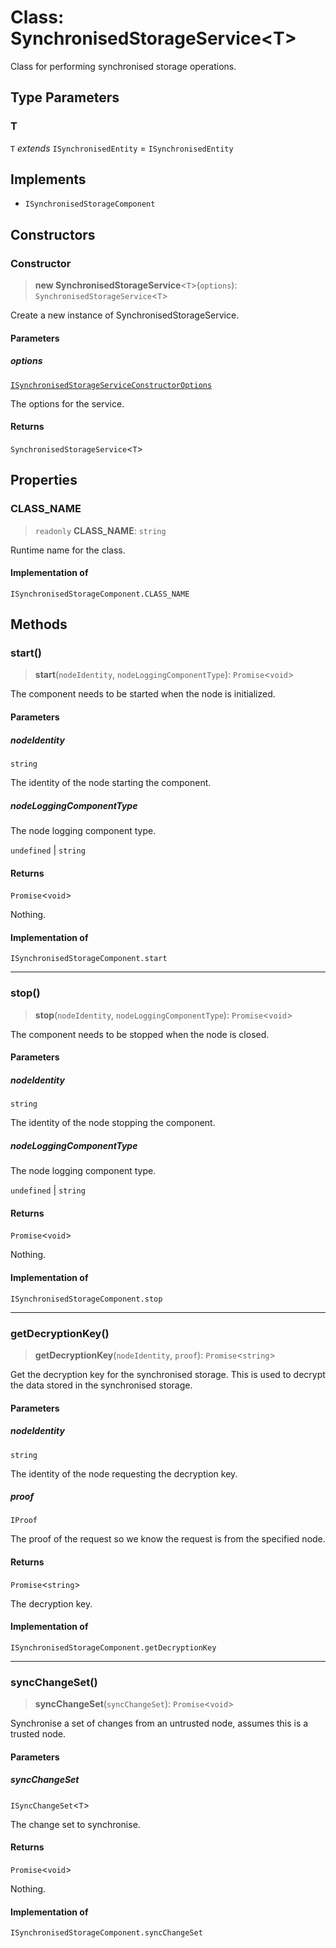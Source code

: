 # Class: SynchronisedStorageService\<T\>

Class for performing synchronised storage operations.

## Type Parameters

### T

`T` *extends* `ISynchronisedEntity` = `ISynchronisedEntity`

## Implements

- `ISynchronisedStorageComponent`

## Constructors

### Constructor

> **new SynchronisedStorageService**\<`T`\>(`options`): `SynchronisedStorageService`\<`T`\>

Create a new instance of SynchronisedStorageService.

#### Parameters

##### options

[`ISynchronisedStorageServiceConstructorOptions`](../interfaces/ISynchronisedStorageServiceConstructorOptions.md)

The options for the service.

#### Returns

`SynchronisedStorageService`\<`T`\>

## Properties

### CLASS\_NAME

> `readonly` **CLASS\_NAME**: `string`

Runtime name for the class.

#### Implementation of

`ISynchronisedStorageComponent.CLASS_NAME`

## Methods

### start()

> **start**(`nodeIdentity`, `nodeLoggingComponentType`): `Promise`\<`void`\>

The component needs to be started when the node is initialized.

#### Parameters

##### nodeIdentity

`string`

The identity of the node starting the component.

##### nodeLoggingComponentType

The node logging component type.

`undefined` | `string`

#### Returns

`Promise`\<`void`\>

Nothing.

#### Implementation of

`ISynchronisedStorageComponent.start`

***

### stop()

> **stop**(`nodeIdentity`, `nodeLoggingComponentType`): `Promise`\<`void`\>

The component needs to be stopped when the node is closed.

#### Parameters

##### nodeIdentity

`string`

The identity of the node stopping the component.

##### nodeLoggingComponentType

The node logging component type.

`undefined` | `string`

#### Returns

`Promise`\<`void`\>

Nothing.

#### Implementation of

`ISynchronisedStorageComponent.stop`

***

### getDecryptionKey()

> **getDecryptionKey**(`nodeIdentity`, `proof`): `Promise`\<`string`\>

Get the decryption key for the synchronised storage.
This is used to decrypt the data stored in the synchronised storage.

#### Parameters

##### nodeIdentity

`string`

The identity of the node requesting the decryption key.

##### proof

`IProof`

The proof of the request so we know the request is from the specified node.

#### Returns

`Promise`\<`string`\>

The decryption key.

#### Implementation of

`ISynchronisedStorageComponent.getDecryptionKey`

***

### syncChangeSet()

> **syncChangeSet**(`syncChangeSet`): `Promise`\<`void`\>

Synchronise a set of changes from an untrusted node, assumes this is a trusted node.

#### Parameters

##### syncChangeSet

`ISyncChangeSet`\<`T`\>

The change set to synchronise.

#### Returns

`Promise`\<`void`\>

Nothing.

#### Implementation of

`ISynchronisedStorageComponent.syncChangeSet`
